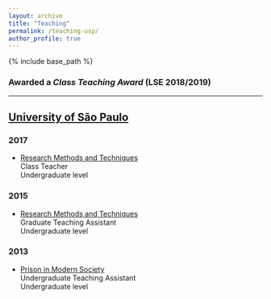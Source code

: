 ```yaml
---
layout: archive
title: "Teaching"
permalink: /teaching-usp/
author_profile: true
---
```


{% include base_path %}

### Awarded a <i>Class Teaching Award</i> (LSE 2018/2019)

______________

## [University of São Paulo](https://www.fflch.usp.br)

 ### 2017

 - [Research Methods and Techniques](https://uspdigital.usp.br/jupiterweb/obterDisciplina?sgldis=FSL0203)<br>
   Class Teacher<br>
    Undergraduate level
    
    
 ### 2015
 
- [Research Methods and Techniques](https://uspdigital.usp.br/jupiterweb/obterDisciplina?sgldis=FSL0203)<br>
   Graduate Teaching Assistant<br>
    Undergraduate level
    
    
 ### 2013
 
- [Prison in Modern Society](https://uspdigital.usp.br/jupiterweb/obterDisciplina?sgldis=FSL0531)<br>
   Undergraduate Teaching Assistant<br>
   Undergraduate level
